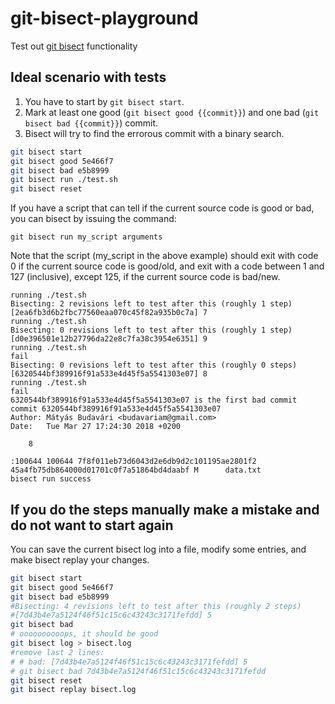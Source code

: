 # git-bisect-playground

Test out [git bisect](https://git-scm.com/docs/git-bisect) functionality

## Ideal scenario with tests

1. You have to start by `git bisect start`.
1. Mark at least one good (`git bisect good {{commit}}`) and one bad (`git bisect bad {{commit}}`) commit.
1. Bisect will try to find the errorous commit with a binary search.

```bash
git bisect start
git bisect good 5e466f7
git bisect bad e5b8999
git bisect run ./test.sh
git bisect reset
```


If you have a script that can tell if the current source code is good or bad, you can bisect by issuing the command:

    git bisect run my_script arguments

Note that the script (my_script in the above example) should exit with code 0 if the current source code is good/old, and exit with a code between 1 and 127 (inclusive), except 125, if the current source code is bad/new.


```text
running ./test.sh
Bisecting: 2 revisions left to test after this (roughly 1 step)
[2ea6fb3d6b2fbc77560eaa070c45f82a935b0c7a] 7
running ./test.sh
Bisecting: 0 revisions left to test after this (roughly 1 step)
[d0e396501e12b27796da22e8c7fa38c3954e6351] 9
running ./test.sh
fail
Bisecting: 0 revisions left to test after this (roughly 0 steps)
[6320544bf389916f91a533e4d45f5a5541303e07] 8
running ./test.sh
fail
6320544bf389916f91a533e4d45f5a5541303e07 is the first bad commit
commit 6320544bf389916f91a533e4d45f5a5541303e07
Author: Mátyás Budavári <budavariam@gmail.com>
Date:   Tue Mar 27 17:24:30 2018 +0200

    8

:100644 100644 7f8f011eb73d6043d2e6db9d2c101195ae2801f2 45a4fb75db864000d01701c0f7a51864bd4daabf M      data.txt
bisect run success
```

## If you do the steps manually make a mistake and do not want to start again

You can save the current bisect log into a file, modify some entries, and make bisect replay your changes.

```bash
git bisect start
git bisect good 5e466f7
git bisect bad e5b8999
#Bisecting: 4 revisions left to test after this (roughly 2 steps)
#[7d43b4e7a5124f46f51c15c6c43243c3171fefdd] 5
git bisect bad
# oooooooooops, it should be good
git bisect log > bisect.log
#remove last 2 lines:
# # bad: [7d43b4e7a5124f46f51c15c6c43243c3171fefdd] 5
# git bisect bad 7d43b4e7a5124f46f51c15c6c43243c3171fefdd
git bisect reset
git bisect replay bisect.log
```